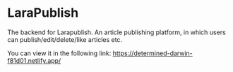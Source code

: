 # LaraPublish

The backend for Larapublish. An article publishing platform, in which users can publish/edit/delete/like articles etc.


You can view it in the following link:
https://determined-darwin-f81d01.netlify.app/
